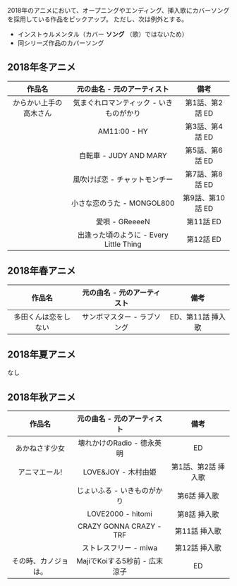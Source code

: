 2018年のアニメにおいて、オープニングやエンディング、挿入歌にカバーソングを採用している作品をピックアップ。
ただし、次は例外とする。

- インストゥルメンタル（カバー **ソング** （歌）ではないため）
- 同シリーズ作品のカバーソング

## 2018年冬アニメ

|作品名|元の曲名 - 元のアーティスト|備考|
|:-:|:-:|:-:|
|からかい上手の高木さん|気まぐれロマンティック - いきものがかり|第1話、第2話 ED|
||AM11:00 - HY|第3話、第4話 ED|
||自転車 - JUDY AND MARY|第5話、第6話 ED|
||風吹けば恋 - チャットモンチー|第7話、第8話 ED|
||小さな恋のうた - MONGOL800|第9話、第10話 ED|
||愛唄 - GReeeeN|第11話 ED|
||出逢った頃のように - Every Little Thing|第12話 ED|

## 2018年春アニメ
|作品名|元の曲名 - 元のアーティスト|備考|
|:-:|:-:|:-:|
|多田くんは恋をしない|サンボマスター - ラブソング|ED、第11話 挿入歌|

## 2018年夏アニメ

なし

## 2018年秋アニメ

|作品名|元の曲名 - 元のアーティスト|備考|
|:-:|:-:|:-:|
|あかねさす少女|壊れかけのRadio - 徳永英明|ED|
|アニマエール!|LOVE&JOY - 木村由姫|第1話、第2話 挿入歌|
||じょいふる - いきものがかり|第6話  挿入歌|
||LOVE2000 - hitomi|第8話  挿入歌|
||CRAZY GONNA CRAZY - TRF|第11話  挿入歌|
||ストレスフリー - miwa|第12話  挿入歌|
|その時、カノジョは。|MajiでKoiする5秒前 - 広末涼子|ED|
